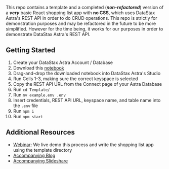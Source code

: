 This repo contains a template and a completed (***non-refactored***) version of a ***very*** basic React shopping list app with **no CSS**, which uses DataStax Astra's REST API in order to do CRUD operations. This repo is strictly for demonstration purposes and may be refactored in the future to be more simplified. However for the time being, it works for our purposes in order to demonstrate DataStax Astra's REST API. 

## Getting Started

1. Create your DataStax Astra Account / Database
2. Download this [notebook](https://drive.google.com/file/d/1BR19vqH6OcWo5V5F7zSfnegXmGP0yHy8/view?usp=sharing)
3. Drag-and-drop the downloaded notebook into DataStax Astra's Studio
4. Run Cells 1-3, making sure the correct keyspace is selected
5. Copy the REST API URL from the Connect page of your Astra Database
6. Run `cd Template/`
7. Run `mv example.env .env`
8. Insert credentials, REST API URL, keyspace name, and table name into the `.env` file
9. Run `npm i`
10. Run `npm start`

## Additional Resources

- [Webinar](): We live demo this process and write the shopping list app using the template directory
- [Accompanying Blog]()
- [Accompanying Slideshare]()
